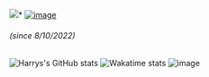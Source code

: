 ![](https://komarev.com/ghpvc/?username=MajesticString)* <a href="https://discord.com/users/696554549418262548">![image](https://user-images.githubusercontent.com/66224939/194732025-f93521b8-9af7-45c3-ae6a-04b3900d7fb7.png)</a>

###### (since 8/10/2022)
![Harrys's GitHub stats](https://github-readme-stats.vercel.app/api?username=MajesticString&show_icons=true&theme=onedark)
![Wakatime stats](https://wakatime.com/share/@5d7a86b1-e8e4-45f2-ba3e-478b59c1050e/34ac2bc8-9fd3-44e3-a69e-6b5951971410.svg)
![image](https://raw.githubusercontent.com/MajesticString/MajesticString/main/assets/github-contributions.svg)

